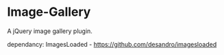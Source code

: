 Image-Gallery
=============

A jQuery image gallery plugin.

dependancy: ImagesLoaded - https://github.com/desandro/imagesloaded